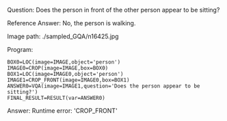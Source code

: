 Question: Does the person in front of the other person appear to be sitting?

Reference Answer: No, the person is walking.

Image path: ./sampled_GQA/n16425.jpg

Program:

```
BOX0=LOC(image=IMAGE,object='person')
IMAGE0=CROP(image=IMAGE,box=BOX0)
BOX1=LOC(image=IMAGE0,object='person')
IMAGE1=CROP_FRONT(image=IMAGE0,box=BOX1)
ANSWER0=VQA(image=IMAGE1,question='Does the person appear to be sitting?')
FINAL_RESULT=RESULT(var=ANSWER0)
```
Answer: Runtime error: 'CROP_FRONT'

